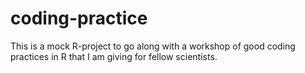 # coding-practice
This is a mock R-project to go along with a workshop of good coding practices in R that I am giving for fellow scientists.
